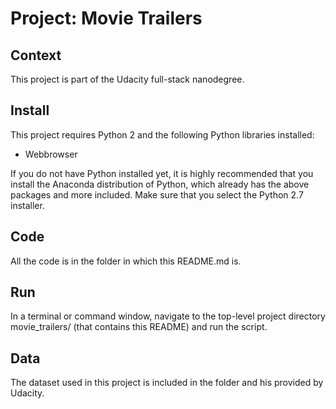 # Project: Movie Trailers

## Context 
This project is part of the Udacity full-stack nanodegree.

## Install
This project requires Python 2 and the following Python libraries installed:

- Webbrowser

If you do not have Python installed yet, it is highly recommended that you install the Anaconda distribution of Python, which already has the above packages and more included. Make sure that you select the Python 2.7 installer.

## Code
All the code is in the folder in which this README.md is.

## Run
In a terminal or command window, navigate to the top-level project directory movie_trailers/ (that contains this README) and run the script.


## Data
The dataset used in this project is included in the folder and his provided by Udacity.
